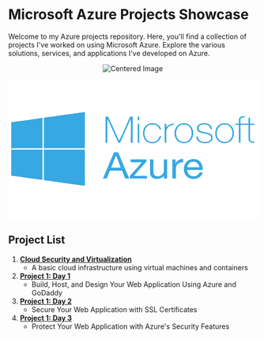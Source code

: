 # Microsoft Azure Projects Showcase

Welcome to my Azure projects repository. Here, you'll find a collection of projects I've worked on using Microsoft Azure. Explore the various solutions, services, and applications I've developed on Azure.
<p align="center">
  <img src="https://i.imgur.com/tJBMaO4.png" alt="Centered Image" width="50%">
</p>

![Microsoft Azure Logo](azure-logo.png)



## Project List
1. [**Cloud Security and Virtualization**](https://github.com/jimmyhcao/CloudSecurity)
    - A basic cloud infrastructure using virtual machines and containers
2. [**Project 1: Day 1**](https://github.com/jimmyhcao/Microsoft-Azure-Projects/blob/main/Day1.md)
    - Build, Host, and Design Your Web Application Using Azure and GoDaddy
3. [**Project 1: Day 2**](https://github.com/jimmyhcao/Microsoft-Azure-Projects/blob/main/Day2.md)
    - Secure Your Web Application with SSL Certificates
4. [**Project 1: Day 3**](https://github.com/jimmyhcao/Microsoft-Azure-Projects/blob/main/Day3.md)
    - Protect Your Web Application with Azure's Security Features
